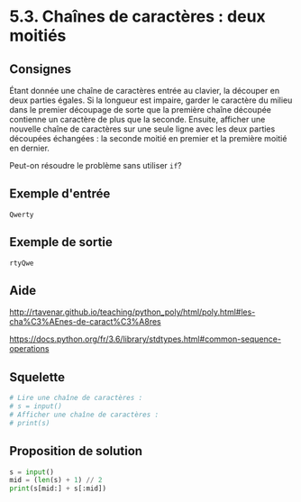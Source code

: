 # 5.3. Chaînes de caractères : deux moitiés

## Consignes

Étant donnée une chaîne de caractères entrée au clavier, la découper en deux parties égales. Si la longueur est impaire, garder le caractère du milieu dans le premier découpage de sorte que la première chaîne découpée contienne un caractère de plus que la seconde. Ensuite, afficher une nouvelle chaîne de caractères sur une seule ligne avec les deux parties découpées échangées : la seconde moitié en premier et la première moitié en dernier.

Peut-on résoudre le problème sans utiliser `if`?

## Exemple d'entrée

```
Qwerty
```

## Exemple de sortie

```
rtyQwe
```

## Aide

http://rtavenar.github.io/teaching/python_poly/html/poly.html#les-cha%C3%AEnes-de-caract%C3%A8res

https://docs.python.org/fr/3.6/library/stdtypes.html#common-sequence-operations

## Squelette

```python
# Lire une chaîne de caractères :
# s = input()
# Afficher une chaîne de caractères :
# print(s)
```

## Proposition de solution

```python
s = input()
mid = (len(s) + 1) // 2
print(s[mid:] + s[:mid])
```

